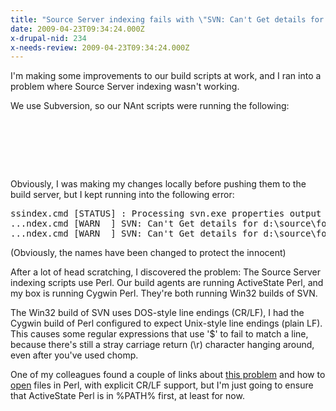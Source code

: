 ```yaml
---
title: "Source Server indexing fails with \"SVN: Can't Get details for <sourcefile>\""
date: 2009-04-23T09:34:24.000Z
x-drupal-nid: 234
x-needs-review: 2009-04-23T09:34:24.000Z
---
```

I'm making some improvements to our build scripts at work, and I ran into a problem where Source Server indexing wasn't working.

We use Subversion, so our NAnt scripts were running the following:

<pre><exec program="${path::combine(debugging.tools, 'srcsrv\ssindex.cmd')}">
  <arg value="/System=${this.system}"/>
  <arg value="/Source=${this.source}"/>
  <arg value="/Symbols=${this.symbols}"/>
  <arg value="/Debug" if="${this.debug == 'true'}"/>
</exec></pre>

Obviously, I was making my changes locally before pushing them to the build server, but I kept running into the following error:

<pre>ssindex.cmd [STATUS] : Processing svn.exe properties output ...
...ndex.cmd [WARN  ] SVN: Can't Get details for d:\source\foo\trunk\src\bar
...ndex.cmd [WARN  ] SVN: Can't Get details for d:\source\foo\trunk\src\bar\baz.cpp</pre>

(Obviously, the names have been changed to protect the innocent)

After a lot of head scratching, I discovered the problem: The Source Server indexing scripts use Perl. Our build agents are running ActiveState Perl, and my box is running Cygwin Perl. They're both running Win32 builds of SVN.

The Win32 build of SVN uses DOS-style line endings (CR/LF), I had the Cygwin build of Perl configured to expect Unix-style line endings (plain LF). This causes some regular expressions that use '$' to fail to match a line, because there's still a stray carriage return (\r) character hanging around, even after you've used chomp.

One of my colleagues found a couple of links about [this problem](http://www.nabble.com/Concatenation-working-weirdly-on-Unix-td9174043.html) and how to [open](http://perldoc.perl.org/functions/open.html) files in Perl, with explicit CR/LF support, but I'm just going to ensure that ActiveState Perl is in %PATH% first, at least for now.
